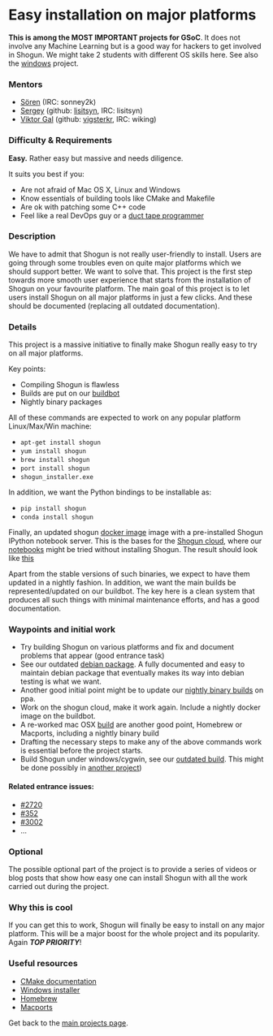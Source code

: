 # Easy installation on major platforms
**This is among the MOST IMPORTANT projects for GSoC**. It does not involve any Machine Learning but is a good way for hackers to get involved in Shogun. We might take 2 students with different OS skills here.
See also the [windows](GSoC_2015_windows) project.

### Mentors
 * [Sören](https://github.com/shogun-toolbox/shogun/wiki/AUTHORS) (IRC: sonney2k)
 * [Sergey](Sergey%20Lisitsyn) (github: [lisitsyn](https://github.com/lisitsyn), IRC: lisitsyn)
 * [Viktor Gal](http://maeth.com/) (github: [vigsterkr](https://github.com/vigsterkr), IRC: wiking)

### Difficulty & Requirements

**Easy.**
Rather easy but massive and needs diligence.


It suits you best if you:

* Are not afraid of Mac OS X, Linux and Windows
* Know essentials of building tools like CMake and Makefile
* Are ok with patching some C++ code
* Feel like a real DevOps guy or a [duct tape programmer](http://www.joelonsoftware.com/items/2009/09/23.html)

### Description

We have to admit that Shogun is not really user-friendly to install. Users are going through some troubles even on quite major platforms which we should support better. We want to solve that. This project is the first step towards more smooth user experience that starts from the installation of Shogun on your favourite platform. The main goal of this project is to let users install Shogun on all major platforms in just a few clicks. And these should be documented (replacing all outdated documentation).

### Details

This project is a massive initiative to finally make Shogun really easy to try on all major platforms. 

Key points:
 * Compiling Shogun is flawless
 * Builds are put on our [buildbot](http://buildbot.shogun-toolbox.org/)
 * Nightly binary packages

All of these commands are expected to work on any popular platform Linux/Max/Win machine:
 * ```apt-get install shogun```
 * ```yum install shogun```
 * ```brew install shogun```
 * ```port install shogun```
 * ```shogun_installer.exe```

In addition, we want the Python bindings to be installable as:
 * ```pip install shogun```
 * ```conda install shogun```

Finally, an updated shogun [docker image](https://www.docker.com/) image with a pre-installed Shogun IPython notebook server. This is the bases for the [Shogun cloud](https://github.com/shogun-toolbox/shogun-cloud), where our [notebooks](http://www.shogun-toolbox.org/page/documentation/notebook) might be tried without installing Shogun. The result should look like [this](https://www.tensorflow.org/versions/r0.7/get_started/os_setup.html#docker-installation)

Apart from the stable versions of such binaries, we expect to have them updated in a nightly fashion. In addition, we want the main builds be represented/updated on our buildbot. The key here is a clean system that produces all such things with minimal maintenance efforts, and has a good documentation.

### Waypoints and initial work
 * Try building Shogun on various platforms and fix and document problems that appear (good entrance task)
 * See our outdated [debian package](https://packages.debian.org/source/sid/shogun). A fully documented and easy to maintain debian package that eventually makes its way into debian testing is what we want.
 * Another good initial point might be to update our [nightly binary builds](https://launchpad.net/~shogun-daily/+archive/ubuntu/ppa) on ppa.
 * Work on the shogun cloud, make it work again. Include a nightly docker image on the buildbot.
 * A re-worked mac OSX [build](http://buildbot.shogun-toolbox.org/builders/osx2%20-%20modular_interfaces) are another good point, Homebrew or Macports, including a nightly binary build
 * Drafting the necessary steps to make any of the above commands work is essential before the project starts.
 * Build Shogun under windows/cygwin, see our [outdated build](http://buildbot.shogun-toolbox.org/builders/cyg1%20-%20libshogun). This might be done possibly in [another project](GSoC_2015_windows))

#### Related entrance issues:
 * [#2720](https://github.com/shogun-toolbox/shogun/issues/2720)
 * [#352](https://github.com/shogun-toolbox/shogun/issues/352)
 * [#3002](https://github.com/shogun-toolbox/shogun/issues/3002)
 * ...

### Optional
The possible optional part of the project is to provide a series of videos or blog posts that show how easy one can install Shogun with all the work carried out during the project.

### Why this is cool
If you can get this to work, Shogun will finally be easy to install on any major platform. This will be a major boost for the whole project and its popularity. Again ***TOP PRIORITY***!

### Useful resources
* [CMake documentation](http://www.cmake.org/documentation/)
* [Windows installer](https://msdn.microsoft.com/en-us/library/cc185688(v=vs.85).aspx)
* [Homebrew](http://brew.sh/)
* [Macports](https://www.macports.org/)

Get back to the [main projects page](Google%20Summer%20of%20Code%202016%20Projects).